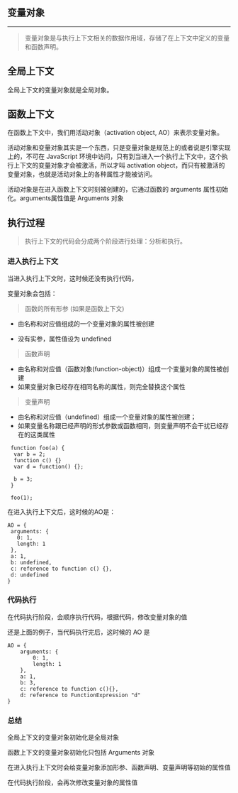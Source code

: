 ## 变量对象
------------------------------------------------------------------------------------------------
> 变量对象是与执行上下文相关的数据作用域，存储了在上下文中定义的变量和函数声明。

## 全局上下文
全局上下文的变量对象就是全局对象。
## 函数上下文
在函数上下文中，我们用活动对象（activation object, AO）来表示变量对象。

活动对象和变量对象其实是一个东西，只是变量对象是规范上的或者说是引擎实现上的，不可在 JavaScript 环境中访问，只有到当进入一个执行上下文中，这个执行上下文的变量对象才会被激活，所以才叫 activation object，而只有被激活的变量对象，也就是活动对象上的各种属性才能被访问。

活动对象是在进入函数上下文时刻被创建的，它通过函数的 arguments 属性初始化。arguments属性值是 Arguments 对象

## 执行过程
> 执行上下文的代码会分成两个阶段进行处理：分析和执行。
### 进入执行上下文

当进入执行上下文时，这时候还没有执行代码，

变量对象会包括：

> 函数的所有形参 (如果是函数上下文)  

- 由名称和对应值组成的一个变量对象的属性被创建

- 没有实参，属性值设为 undefined

> 函数声明
- 由名称和对应值（函数对象(function-object)）组成一个变量对象的属性被创建
- 如果变量对象已经存在相同名称的属性，则完全替换这个属性
> 变量声明
- 由名称和对应值（undefined）组成一个变量对象的属性被创建；
- 如果变量名称跟已经声明的形式参数或函数相同，则变量声明不会干扰已经存在的这类属性  

```
 function foo(a) {
  var b = 2;
  function c() {}
  var d = function() {};
  
  b = 3;
 }
 
 foo(1);
 ```
 在进入执行上下文后，这时候的AO是：
 ```
 AO = {
  arguments: {
    0: 1,
    length: 1
  },
  a: 1,
  b: undefined,
  c: reference to function c() {},
  d: undefined
}
```
### 代码执行
在代码执行阶段，会顺序执行代码，根据代码，修改变量对象的值

还是上面的例子，当代码执行完后，这时候的 AO 是

```
AO = {
    arguments: {
        0: 1,
        length: 1
    },
    a: 1,
    b: 3,
    c: reference to function c(){},
    d: reference to FunctionExpression "d"
}
```
### 总结
全局上下文的变量对象初始化是全局对象

函数上下文的变量对象初始化只包括 Arguments 对象

在进入执行上下文时会给变量对象添加形参、函数声明、变量声明等初始的属性值

在代码执行阶段，会再次修改变量对象的属性值